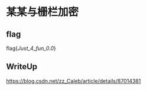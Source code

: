 # 某某与栅栏加密

## flag
flag{_Just_4_fun_0.0_}

## WriteUp
https://blog.csdn.net/zz_Caleb/article/details/87014381
